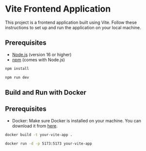 # Vite Frontend Application

This project is a frontend application built using Vite. Follow these instructions to set up and run the application on your local machine.


## Prerequisites

- [Node.js](https://nodejs.org/) (version 16 or higher)
- [npm](https://www.npmjs.com/) (comes with Node.js)
```sh
npm install
```

```sh
npm run dev
```

## Build and Run with Docker

## Prerequisites

- Docker: Make sure Docker is installed on your machine. You can download it from [here](https://www.docker.com/products/docker-desktop).

```sh
docker build -t your-vite-app .
```

```sh
docker run -d -p 5173:5173 your-vite-app
```

